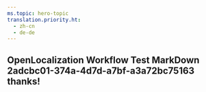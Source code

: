 ```yaml
---
ms.topic: hero-topic
translation.priority.ht: 
  - zh-cn
  - de-de
---
```

## OpenLocalization Workflow Test MarkDown 2adcbc01-374a-4d7d-a7bf-a3a72bc75163 thanks!
<!--HONumber=Mar16_HO4-->
